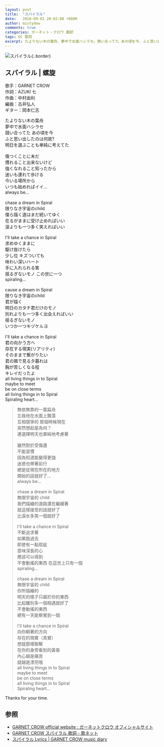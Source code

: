 ```yaml
---
layout: post
title:  "スパイラル"
date:   2018-09-02 20:02:08 +0800
author: mistydew
comments: true
categories: ガーネット・クロウ 翻訳
tags: GC 歌詞
excerpt: たよりない木の葉舟、夢中で水面ハシラセ。競い合ってた あの頃を今、ふと思い出したのは何故? 明日を選ぶことも単純に考えてた。
---
```

![スパイラル](https://raw.githubusercontent.com/mistydew/gc2/master/cover/single/SG11_スパイラル.jpg){:.border}

## スパイラル | 螺旋

歌手：GARNET CROW<br>
作詞：AZUKI 七<br>
作曲：中村由利<br>
編曲：古井弘人<br>
ギター：岡本仁志

<div class="lyric-original">
<p>
たよりない木の葉舟<br>
夢中で水面ハシラセ<br>
競い合ってた あの頃を今<br>
ふと思い出したのは何故?<br>
明日を選ぶことも単純に考えてた<br>
<br>
傷つくことに未だ<br>
慣れること出来ないけど<br>
強くなれること知ったから<br>
迷いも連れて歩ける<br>
今いる場所から<br>
いつも始めればイイ…<br>
always be…<br>
<br>
chase a dream in Spiral<br>
限りなき宇宙のchild<br>
僕ら描く道はまだ続いてゆく<br>
在るがままに受け止めればいい<br>
涙よりも一つ多く笑えればいい<br>
<br>
I'll take a chance in Spiral<br>
求めゆくままに<br>
駆け抜けたら<br>
少し位 キズついても<br>
味わい深いハート<br>
手に入れられる筈<br>
揺るぎないモノ この世に一つ<br>
spiraling…<br>
<br>
cause a dream in Spiral<br>
限りなき宇宙のchild<br>
君が描く<br>
明日のカタチ君だけのモノ<br>
別れよりも一つ多く出会えればいい<br>
揺るぎないモノ<br>
いつか一つキヅケルヨ<br>
<br>
I'll take a chance in Spiral<br>
君の向かう方へ<br>
存在する現実(リアリティ)<br>
そのままで繋がりたい<br>
君の隣で見る夕暮れは<br>
胸が苦しくなる程<br>
キレイだったよ<br>
all living things in to Spiral<br>
maybe to meet<br>
be on close terms<br>
all living things in to Spiral<br>
Spiraling heart…
</p>
</div>

<div class="lyric-translation">
<blockquote>
無依無靠的一葉扁舟<br>
忘我地在水面上飄蕩<br>
互相競爭的 那個時候現在<br>
突然想起是為何？<br>
連選擇明天也單純地考慮著<br>
<br>
雖然對於受傷還<br>
不能習慣<br>
因為知道能變得更強<br>
迷惑也帶著前行<br>
總是從現在所在的地方<br>
開始的話就好了...<br>
always be...<br>
<br>
chase a dream in Spiral<br>
無限宇宙的 child<br>
我們描繪的道路還在繼續著<br>
就這樣接受的話就好了<br>
比淚水多笑一個就好了<br>
<br>
I'll take a chance in Spiral<br>
不斷追求著<br>
如果跑過去<br>
即使有一點瑕疵<br>
意味深長的心<br>
應該可以得到<br>
不會動搖的東西 在這世上只有一個<br>
spiraling...<br>
<br>
chase a dream in Spiral<br>
無限宇宙的 child<br>
你所描繪的<br>
明天的樣子只屬於你的東西<br>
比起離別多一個相遇就好了<br>
不會動搖的東西<br>
總有一天能察覺到一個<br>
<br>
I'll take a chance in Spiral<br>
向你朝著的方向<br>
存在的現實（真實）<br>
想就那樣聯繫<br>
在你的身旁看到的黃昏<br>
內心越是痛苦<br>
就越是漂亮哦<br>
all living things in to Spiral<br>
maybe to meet<br>
be on close terms<br>
all living things in to Spiral<br>
Spiraling heart...
</blockquote>
</div>

Thanks for your time.

## 参照

* [GARNET CROW official website : ガーネットクロウ オフィシャルサイト](http://www.garnetcrow.com)
* [GARNET CROW スパイラル 歌詞 - 歌ネット](https://www.uta-net.com/song/16092)
* [スパイラル Lyrics \| GARNET CROW music diary](https://mistydew.github.io/gc/lyrics/original/スパイラル.html)
